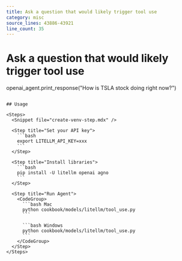 ```yaml
---
title: Ask a question that would likely trigger tool use
category: misc
source_lines: 43886-43921
line_count: 35
---
```


# Ask a question that would likely trigger tool use
openai_agent.print_response("How is TSLA stock doing right now?")
```

## Usage

<Steps>
  <Snippet file="create-venv-step.mdx" />

  <Step title="Set your API key">
    ```bash
    export LITELLM_API_KEY=xxx
    ```
  </Step>

  <Step title="Install libraries">
    ```bash
    pip install -U litellm openai agno
    ```
  </Step>

  <Step title="Run Agent">
    <CodeGroup>
      ```bash Mac
      python cookbook/models/litellm/tool_use.py
      ```

      ```bash Windows
      python cookbook/models/litellm/tool_use.py
      ```
    </CodeGroup>
  </Step>
</Steps>


